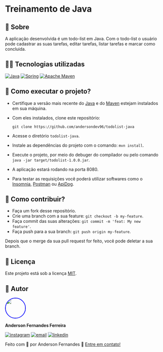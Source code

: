 # Treinamento de Java

## 📄 Sobre
A aplicação desenvolvida é um todo-list em Java. Com o todo-list o usuário pode cadastrar as suas tarefas, editar tarefas, listar tarefas e marcar como concluida.

## 🧑‍💻 Tecnologias utilizadas
[![Java](https://img.shields.io/badge/java-%23ED8B00.svg?style=for-the-badge&logo=openjdk&logoColor=white)](https://www.java.com/pt-BR/)
[![Spring](https://img.shields.io/badge/spring-%236DB33F.svg?style=for-the-badge&logo=spring&logoColor=white)](https://spring.io/projects/spring-boot)
[![Apache Maven](https://img.shields.io/badge/Apache%20Maven-C71A36?style=for-the-badge&logo=Apache%20Maven&logoColor=white)](https://maven.apache.org/)

## 🚀 Como executar o projeto?
- Certifique a versão mais recente do [Java](https://www.java.com/pt-BR/) e do [Maven](https://maven.apache.org/download.cgi) estejam instalados em sua máquina.
- Com eles instalados, clone este repositório:

  `git clone https://github.com/andersondev96/todolist-java`

- Acesse o diretório `todolist-java`.
- Instale as dependências do projeto com o comando: `mvn install`.
- Execute o projeto, por meio do debuger do compilador ou pelo comando `java -jar target/todolist-1.0.0.jar`.
- A aplicação estará rodando na porta 8080.
- Para testar as requisições você poderá utilizar softwares como o [Insomnia](https://insomnia.rest/download), [Postman](https://www.postman.com/) ou [ApiDog](https://apidog.com/).

## 🤝 Como contribuir?

- Faça um fork desse repositório.
- Crie uma branch com a sua feature: `git checkout -b my-feature`.
- Faça commit das suas alterações: `git commit -m 'feat: My new feature'`.
- Faça push para a sua branch: `git push origin my-feature`.

Depois que o merge da sua pull request for feito, você pode deletar a sua branch.

## 📝 Licença

Este projeto está sob a licença [MIT](LICENSE).

## 👥 Autor

<img src="https://avatars.githubusercontent.com/u/49786548?v=4" width="64" style="border: 2px solid blue; border-radius: 50px" />

**Anderson Fernandes Ferreira**

[![instagram](https://img.shields.io/badge/-Instagram-%23E4405F?style=for-the-badge&logo=instagram&logoColor=white)](https://instagram.com/anderson_ff13)
[![email](https://img.shields.io/badge/-Gmail-%23333?style=for-the-badge&logo=gmail&logoColor=white)](mailto:andersonfferreira96@gmail.com.br)
[![linkedin](https://img.shields.io/badge/-LinkedIn-%230077B5?style=for-the-badge&logo=linkedin&logoColor=white)](https://www.linkedin.com/in/anderson-fernandes96/)

Feito com 💚 por Anderson Fernandes 👋 [Entre em contato!](https://www.linkedin.com/in/anderson-fernandes96/)
